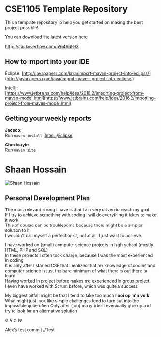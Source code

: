 # CSE1105 Template Repository

This a template repository to help you get started on making the best project possible!

You can download the latest version [here](https://github.com/SERG-Delft/TI1216/releases)

http://stackoverflow.com/a/6466993

## How to import into your IDE

Eclipse:
[http://javapapers.com/java/import-maven-project-into-eclipse/](http://javapapers.com/java/import-maven-project-into-eclipse/)

Intellij:  
[https://www.jetbrains.com/help/idea/2016.2/importing-project-from-maven-model.html](https://www.jetbrains.com/help/idea/2016.2/importing-project-from-maven-model.html)

## Getting your weekly reports

**Jacoco**:  
Run `maven install` ([Intellij](https://www.jetbrains.com/help/idea/2016.3/getting-started-with-maven.html#execute_maven_goal)/[Eclipse](http://imgur.com/a/6q7pV))

**Checkstyle**:  
Run `maven site`


# Shaan Hossain
![Shaan Hossain](https://lh3.googleusercontent.com/F5hhz2boXXY4e9PSUTkVLlaBLswFUdcCgQWAl1R9HPAwxtTGYgTwrqKOTiWuUzVbZ85I0xTY4H0V1lLPdg9D=w1920-h937-rw)
## Personal Development Plan

The most relevant strong I have is that I am very driven to reach my goal<br/>
If I try to achieve something with coding I will do everything it takes to make it work<br/>
This of course can be troublesome because there might be a simpler solution to it<br/>
I wouldn't call myself a perfectionist, not at all. I just want to achieve.<br/>

I have worked on (small) computer science projects in high school (mostly HTML, PHP and SQL)<br/>
In these projects I often took charge, because I was the most experienced in coding<br/>
It is only after I started CSE that I realized that my knowledge of coding and computer science is just the bare minimum of what there is out there to learn<br/>
Having worked in project before makes me experienced in group project<br/>
I even have worked with Scrum before, which was quite a success<br/>

My biggest pitfall might be that I tend to take too much **hooi op m'n vork**
What might just look like simple challenges tend to turn out into the impossible quite often
Only after (too) many tries I eventually give up and try to look for an alternative solution

*G*
*R*
*O*
*W*

Alex's test commit
<picture>
<personal dev plan> //Test
